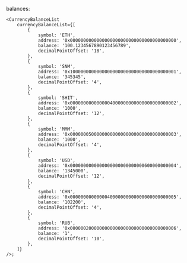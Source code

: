 balances:

    <CurrencyBalanceList
        currencyBalanceList={[
            {
                symbol: 'ETH',
                address: '0x0000000000000000000000000000000000000000',
                balance: '100.1234567890123456789',
                decimalPointOffset: '18',
            },
            {
                symbol: 'SNM',
                address: '0x1000000000000000000000000000000000000001',
                balance: '345345',
                decimalPointOffset: '4',
            },
            {
                symbol: 'SHIT',
                address: '0x0000000000000004000000000000000000000002',
                balance: '1000',
                decimalPointOffset: '12',
            },
            {
                symbol: 'MMM',
                address: '0x0000000500000000000000000000000000000003',
                balance: '1000',
                decimalPointOffset: '4',
            },
            {
                symbol: 'USD',
                address: '0x0000000000000000000000000000600000000004',
                balance: '1345000',
                decimalPointOffset: '12',
            },
            {
                symbol: 'CHN',
                address: '0x0000000000000040000000000000000000000005',
                balance: '102200',
                decimalPointOffset: '4',
            },
            {
                symbol: 'RUB',
                address: '0x0000002000000000000000000000000000000006',
                balance: '1',
                decimalPointOffset: '10',
            },
        ]}
    />;
